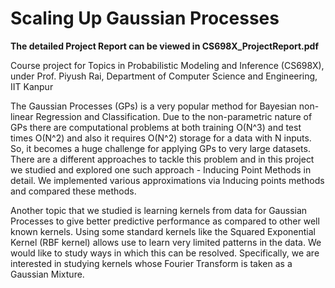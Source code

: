 # Scaling Up Gaussian Processes

**The detailed Project Report can be viewed in CS698X_ProjectReport.pdf**

Course project for Topics in Probabilistic Modeling and Inference (CS698X), under Prof. Piyush Rai, Department of Computer Science and Engineering, IIT Kanpur

The Gaussian Processes (GPs) is a very popular method for Bayesian non-linear Regression and Classification. Due to the non-parametric nature of GPs there are computational problems at both training O(N^3) and test times O(N^2) and also it requires O(N^2) storage for a data with N inputs. So, it becomes a huge challenge for applying GPs to very large datasets. There are a different approaches to tackle this problem and in this project we studied and explored one such approach - Inducing Point Methods in detail. We implemented various approximations via Inducing points methods and compared these methods.

Another topic that we studied is learning kernels from data for Gaussian Processes to give better predictive performance as compared to other well known kernels. Using some standard kernels like the Squared Exponential Kernel (RBF kernel) allows use to learn very limited patterns in the data. We would like to study ways in which this can be resolved. Specifically, we are interested in studying kernels whose Fourier Transform is taken as a Gaussian Mixture.
